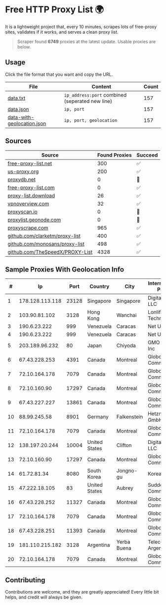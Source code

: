 
# Free HTTP Proxy List 🌍

It is a lightweight project that, every 10 minutes, scrapes lots of free-proxy sites, validates if it works, and serves a clean proxy list.


> Scraper found **6749** proxies at the latest update. Usable proxies are below.

## Usage

Click the file format that you want and copy the URL.


|File|Content|Count|
|----|-------|-----|
|[data.txt](https://raw.githubusercontent.com/themiralay/Proxy-List-World/master/data.txt)|`ip_address:port` combined (seperated new line)|157|
|[data.json](https://raw.githubusercontent.com/themiralay/Proxy-List-World/master/data.json)|`ip, port`|157|
|[data-with-geolocation.json](https://raw.githubusercontent.com/themiralay/Proxy-List-World/master/data-with-geolocation.json)|`ip, port, geolocation`|157|

## Sources

|Source|Found Proxies|Succeed|
|------|-------------|-------|
|[free-proxy-list.net](https://free-proxy-list.net)|300|✅|
|[us-proxy.org](https://www.us-proxy.org)|200|✅|
|[proxydb.net](http://proxydb.net)|0|🚫|
|[free-proxy-list.com](https://free-proxy-list.com/?page=&port=&type%5B%5D=http&type%5B%5D=https&up_time=0&search=Search)|0|✅|
|[proxy-list.download](https://www.proxy-list.download/HTTP)|26|✅|
|[vpnoverview.com](https://vpnoverview.com/privacy/anonymous-browsing/free-proxy-servers)|32|✅|
|[proxyscan.io](https://www.proxyscan.io)|0|🚫|
|[proxylist.geonode.com](https://proxylist.geonode.com/api/proxy-list?limit=300&page=1&sort_by=lastChecked&sort_type=desc&protocols=http,https)|0|🚫|
|[proxyscrape.com](https://api.proxyscrape.com/v2/?request=displayproxies&protocol=http&timeout=10000&country=all&ssl=all&anonymity=all)|965|✅|
|[github.com/clarketm/proxy-list](https://raw.githubusercontent.com/clarketm/proxy-list/master/proxy-list-raw.txt)|400|✅|
|[github.com/monosans/proxy-list](https://raw.githubusercontent.com/monosans/proxy-list/main/proxies/http.txt)|498|✅|
|[github.com/TheSpeedX/PROXY-List](https://raw.githubusercontent.com/TheSpeedX/PROXY-List/master/http.txt)|4328|✅|


## Sample Proxies With Geolocation Info

|#|Ip|Port|Country|City|Internet Service Provider|
|-|--|----|-------|----|-------------------------|
|1|178.128.113.118|23128|Singapore|Singapore|DigitalOcean, LLC|
|2|103.90.81.102|3128|Hong Kong|Wanchai|Lonlife Technology Co.|
|3|190.6.23.222|999|Venezuela|Caracas|Net Uno|
|4|190.6.23.222|999|Venezuela|Caracas|Net Uno|
|5|203.189.96.232|80|Japan|Chiyoda|GMO Internet, Inc|
|6|67.43.228.253|4391|Canada|Montreal|GloboTech Communications|
|7|72.10.164.178|7079|Canada|Montreal|GloboTech Communications|
|8|72.10.160.90|17297|Canada|Montreal|GloboTech Communications|
|9|67.43.227.227|13861|Canada|Montreal|GloboTech Communications|
|10|88.99.245.58|8901|Germany|Falkenstein|Hetzner Online GmbH|
|11|72.10.164.178|7079|Canada|Montreal|GloboTech Communications|
|12|138.197.20.244|10004|United States|Clifton|DigitalOcean, LLC|
|13|72.10.160.90|17297|Canada|Montreal|GloboTech Communications|
|14|61.72.81.34|8080|South Korea|Jongno-gu|Korea Telecom|
|15|47.222.18.105|83|United States|Aubrey|Suddenlink Communications|
|16|67.43.228.252|11327|Canada|Montreal|GloboTech Communications|
|17|72.10.164.178|7079|Canada|Montreal|GloboTech Communications|
|18|67.43.228.251|11393|Canada|Montreal|GloboTech Communications|
|19|181.110.215.182|3128|Argentina|Yerba Buena|Telecom Argentina S.A.|
|20|72.10.164.178|7079|Canada|Montreal|GloboTech Communications|



## Contributing

Contributions are welcome, and they are greatly appreciated! Every
little bit helps, and credit will always be given.

